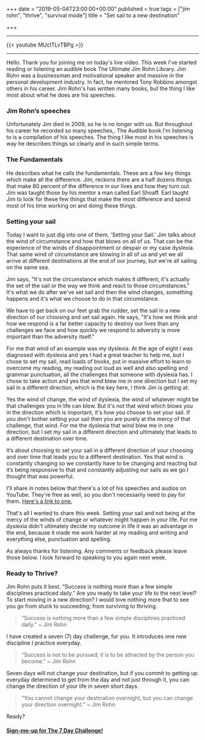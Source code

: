 +++
date = "2019-05-04T23:00:00+00:00"
published = true
tags = ["jim rohn", "thrive", "survival mode"]
title = "Set sail to a new destination"

+++
***
{{< youtube MUclTLvTBPg >}}
***


Hello. Thank you for joining me on today's live video. This week I've started reading or listening an audible book The Ultimate Jim Rohn Library. Jim Rohn was a businessman and motivational speaker and massive in the personal development industry. In fact, he mentored Tony Robbins amongst others in his career. Jim Rohn's has written many books, but the thing I like most about what he does are his speeches.

### Jim Rohn’s speeches

Unfortunately Jim died in 2009, so he is no longer with us. But throughout his career he recorded so many speeches,. The Audible book I'm listening to is a compilation of his speeches. The thing l like most in his speeches is way he describes things so clearly and in such simple terms. 

### The Fundamentals

He describes what he calls the fundamentals. These are a few key things which make all the difference. Jim, reckons there are a half dozens things that make 80 percent of the difference in our lives and how they turn out. Jim was taught those by his mentor a man called Earl Shoaff. Earl taught Jim to look for these few things that make the most difference and spend most of his time working on and doing these things. 

### Setting your sail

Today I want to just dig into one of them, 'Setting your Sail.' Jim talks about the wind of circumstance and how that blows on all of us. That can be the experience of the winds of disappointment or despair or my case dyslexia. That same wind of circumstance are blowing in all of us and yet we all arrive at different destinations at the end of our journey, but we're all sailing on the same sea. 

Jim says, "It's not the circumstance which makes it different, it's actually the set of the sail or the way we think and react to those circumstances." It's what we do after we've set sail and then the wind changes, something happens and it's what we choose to do in that circumstance.

We have to get back on our feet grab the rudder, set the sail in a new direction of our choosing and set sail again. He says, "It's how we think and how we respond is a far better capacity to destroy our lives than any challenges we face and how quickly we respond to adversity is more important than the adversity itself." 

For me that wind of an example was my dyslexia. At the age of eight I was diagnosed with dyslexia and yes I had a great teacher to help me, but I chose to set my sail, read loads of books, put in massive effort to learn to overcome my reading, my reading out loud as well and also spelling and grammar punctuation, all the challenges that someone with dyslexia has. I chose to take action and yes that wind blew me in one direction but I set my sail in a different direction, which is the key here, I think Jim is getting at.  

Yes the wind of change, the wind of dyslexia, the wind of whatever might be that challenges you in life can blow. But it's not that wind which blows you in the direction which is important, it's how you choose to set your sail. If you don't bother setting your sail then you are purely at the mercy of that challenge, that wind.
For me the dyslexia that wind blew me in one direction, but I set my sail in a different direction and ultimately that leads to a different destination over time.

It’s about choosing to set your sail in a different direction of your choosing and over time that leads you to a different destination. Yes that wind is constantly changing so we constantly have to be changing and reacting but it’s being responsive to that and constantly adjusting our sails as we go.I thought that was powerful. 

I'll share in notes below that there's a lot of his speeches and audios on YouTube. They're free as well, so you don't necessarily need to pay for them. [Here's a link to one.](https://youtu.be/qRLLH1fL6cI)

That's all I wanted to share this week. Setting your sail and not being at the mercy of the winds of change or whatever might happen in your life. For me dyslexia didn't ultimately decide my outcome in life it was an advantage in the end, because it made me work harder at my reading and writing and everything else, punctuation and spelling.

As always thanks for listening. Any comments or feedback please leave those below. I look forward to speaking to you again next week.


### Ready to Thrive?

Jim Rohn puts it best. “Success is nothing more than a few simple disciplines practiced daily.” Are you ready to take your life to the next level? To start moving in a new direction? I would love nothing more that to see you go from stuck to succeeding; from surviving to thriving.

> “Success is nothing more than a few simple disciplines practiced daily.” ~ Jim Rohn

I have created a seven (7) day challenge, for you. It introduces one new discipline I practice everyday.

> “Success is not to be pursued; it is to be attracted by the person you become.” ~ Jim Rohn

Seven days will not change your destination, but if you commit to getting up everyday determined to get from the day and not just through it, you can change the direction of your life in seven short days.

> “You cannot change your destination overnight, but you can change your direction overnight.” ~ Jim Rohn

Ready?


#### [Sign-me-up for The 7 Day Challenge!](https://fearextinguishers.com/)
